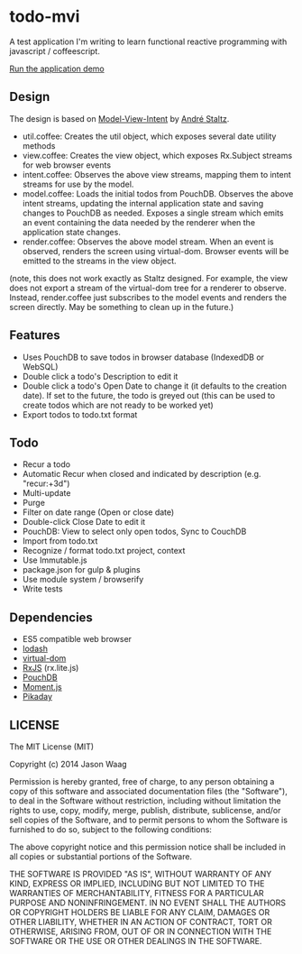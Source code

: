 # todo-mvi

A test application I'm writing to learn functional reactive programming with javascript / coffeescript.

[Run the application demo](http://rawgit.com/jaw977/todo-mvi/master/index.html)

## Design

The design is based on [Model-View-Intent](http://futurice.com/blog/reactive-mvc-and-the-virtual-dom) by [André Staltz](https://github.com/staltz).  

- util.coffee:  Creates the util object, which exposes several date utility methods
- view.coffee:  Creates the view object, which exposes Rx.Subject streams for web browser events
- intent.coffee:  Observes the above view streams, mapping them to intent streams for use by the model. 
- model.coffee:  Loads the initial todos from PouchDB.  Observes the above intent streams, updating the internal application state and saving changes to PouchDB as needed.  Exposes a single stream which emits an event containing the data needed by the renderer when the application state changes. 
- render.coffee:  Observes the above model stream.  When an event is observed, renders the screen using virtual-dom.  Browser events will be emitted to the streams in the view object.

(note, this does not work exactly as Staltz designed.  For example, the view does not export a stream of the virtual-dom tree for a renderer to observe.  Instead, render.coffee just subscribes to the model events and renders the screen directly.  May be something to clean up in the future.)

## Features

- Uses PouchDB to save todos in browser database (IndexedDB or WebSQL)
- Double click a todo's Description to edit it
- Double click a todo's Open Date to change it (it defaults to the creation date).  If set to the future, the todo is greyed out (this can be used to create todos which are not ready to be worked yet)
- Export todos to todo.txt format

## Todo

- Recur a todo
- Automatic Recur when closed and indicated by description (e.g. "recur:+3d")
- Multi-update
- Purge
- Filter on date range (Open or close date)
- Double-click Close Date to edit it
- PouchDB: View to select only open todos, Sync to CouchDB
- Import from todo.txt
- Recognize / format todo.txt project, context
- Use Immutable.js
- package.json for gulp & plugins
- Use module system / browserify
- Write tests

## Dependencies

- ES5 compatible web browser
- [lodash](https://lodash.com/)
- [virtual-dom](https://github.com/Matt-Esch/virtual-dom)
- [RxJS](https://github.com/Reactive-Extensions/RxJS) (rx.lite.js)
- [PouchDB](http://pouchdb.com/)
- [Moment.js](http://momentjs.com/)
- [Pikaday](https://github.com/dbushell/Pikaday)

## LICENSE

The MIT License (MIT)

Copyright (c) 2014 Jason Waag

Permission is hereby granted, free of charge, to any person obtaining a copy of this software and associated documentation files (the "Software"), to deal in the Software without restriction, including without limitation the rights to use, copy, modify, merge, publish, distribute, sublicense, and/or sell copies of the Software, and to permit persons to whom the Software is furnished to do so, subject to the following conditions:

The above copyright notice and this permission notice shall be included in all copies or substantial portions of the Software.

THE SOFTWARE IS PROVIDED "AS IS", WITHOUT WARRANTY OF ANY KIND, EXPRESS OR IMPLIED, INCLUDING BUT NOT LIMITED TO THE WARRANTIES OF MERCHANTABILITY, FITNESS FOR A PARTICULAR PURPOSE AND NONINFRINGEMENT. IN NO EVENT SHALL THE AUTHORS OR COPYRIGHT HOLDERS BE LIABLE FOR ANY CLAIM, DAMAGES OR OTHER LIABILITY, WHETHER IN AN ACTION OF CONTRACT, TORT OR OTHERWISE, ARISING FROM, OUT OF OR IN CONNECTION WITH THE SOFTWARE OR THE USE OR OTHER DEALINGS IN THE SOFTWARE.

